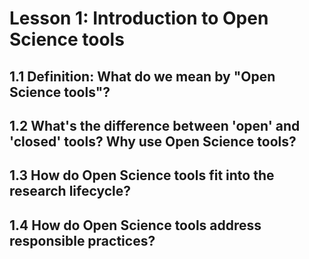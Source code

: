 # Lesson 1: Introduction to Open Science tools

## 1.1 Definition: What do we mean by "Open Science tools"?

## 1.2 What's the difference between 'open' and 'closed' tools? Why use Open Science tools?

## 1.3 How do Open Science tools fit into the research lifecycle?

## 1.4 How do Open Science tools address responsible practices?
